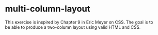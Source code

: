 multi-column-layout
===================

This exercise is inspired by Chapter 9 in Eric Meyer on CSS. The goal is to be able to produce a two-column layout using valid HTML and CSS.
